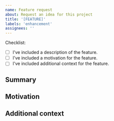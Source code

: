 ```yaml
---
name: Feature request
about: Request an idea for this project
title: '[FEATURE]'
labels: 'enhancement'
assignees: ''
---
```


Checklist:

- [ ] I've included a description of the feature.
- [ ] I've included a motivation for the feature.
- [ ] I've included additional context for the feature.

## Summary

<!-- One paragraph explanation of the feature. -->

## Motivation

<!-- Why are we doing this? What use cases does it support? What is the expected outcome? -->

## Additional context

<!-- Add any other context or screenshots about the feature request here. -->
